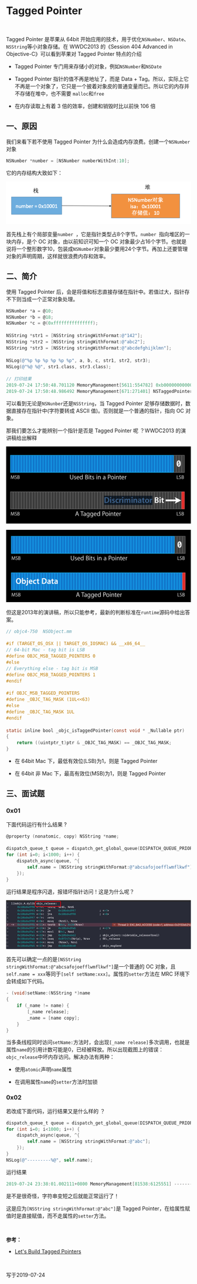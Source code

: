 
# Tagged Pointer

<br>

Tagged Pointer 是苹果从 64bit 开始应用的技术，用于优化`NSNumber`、`NSDate`、`NSString`等小对象存储。在 WWDC2013 的《Session 404 Advanced in Objective-C》可以看到苹果对 Tagged Pointer 特点的介绍

- Tagged Pointer 专门用来存储小的对象，例如`NSNumber`和`NSDate`

- Tagged Pointer 指针的值不再是地址了，而是 Data + Tag。所以，实际上它不再是一个对象了，它只是一个披着对象皮的普通变量而已。所以它的内存并不存储在堆中，也不需要 `malloc`和`free`

- 在内存读取上有着 3 倍的效率，创建和销毁时比以前快 106 倍


## 一、原因

我们来看下若不使用 Tagged Pointer 为什么会造成内存浪费。创建一个`NSNumber`对象

```Objective-C
NSNumber *number = [NSNumber numberWithInt:10];
```

它的内存结构大致如下： 

![](../Images/iOS/TaggedPointer/TaggedPointer_image0101.png)

首先栈上有个局部变量`number `，它是指针类型占8个字节。`number `指向堆区的一块内存，是个 OC 对象，由以前知识可知一个 OC 对象最少占16个字节。也就是说将一个整形数字10，包装成`NSNumber`对象最少要用24个字节。再加上还要管理对象的声明周期，这样就很浪费内存和效率。

## 二、简介


使用 Tagged Pointer 后，会是将值和标志直接存储在指针中。若值过大，指针存不下则当成一个正常对象处理。

```Objective-C
NSNumber *a = @10;
NSNumber *b = @18;
NSNumber *c = @(0xfffffffffffffff);
    
NSString *str1 = [NSString stringWithFormat:@"142"];
NSString *str2 = [NSString stringWithFormat:@"abc2"];
NSString *str3 = [NSString stringWithFormat:@"abcdefghijklmn"];
    
NSLog(@"%p %p %p %p %p %p", a, b, c, str1, str2, str3);
NSLog(@"%@ %@", str1.class, str3.class);

// 打印结果
2019-07-24 17:50:48.701120 MemoryManagement[5611:554782] 0xb0000000000000a2 0xb000000000000122 0x17003d820 0xa000000003234313 0xa000000326362614 0x17003d9e0
2019-07-24 17:50:48.986492 MemoryManagement[671:271401] NSTaggedPointerString __NSCFString
```

可以看到无论是`NSNunber`还是`NSString`，当 Tagged Pointer 足够存储数据时，数据直接存在指针中(字符要转成 ASCII 值)。否则就是一个普通的指针，指向 OC 对象。

那我们要怎么才能辨别一个指针是否是 Tagged Pointer 呢 ？WWDC2013 的演讲稿给出解释

![](../Images/iOS/TaggedPointer/TaggedPointer_image0102.png)

![](../Images/iOS/TaggedPointer/TaggedPointer_image0103.png)


但这是2013年的演讲稿，所以只能参考，最新的判断标准在`runtime`源码中给出答案。

```Objective-C
// objc4-750  NSObject.mm

#if (TARGET_OS_OSX || TARGET_OS_IOSMAC) && __x86_64__
// 64-bit Mac - tag bit is LSB
#define OBJC_MSB_TAGGED_POINTERS 0
#else
// Everything else - tag bit is MSB
#define OBJC_MSB_TAGGED_POINTERS 1
#endif

#if OBJC_MSB_TAGGED_POINTERS
#define _OBJC_TAG_MASK (1UL<<63)
#else
#define _OBJC_TAG_MASK 1UL
#endif

static inline bool _objc_isTaggedPointer(const void * _Nullable ptr)
{
    return ((uintptr_t)ptr & _OBJC_TAG_MASK) == _OBJC_TAG_MASK;
}
```

- 在 64bit Mac 下，最低有效位(LSB)为1，则是 Tagged Pointer

- 在 64bit 非 Mac 下，最高有效位(MSB)为1，则是 Tagged Pointer



## 三、面试题

### 0x01 

下面代码运行有什么结果 ?

```Objective-C
@property (nonatomic, copy) NSString *name;

dispatch_queue_t queue = dispatch_get_global_queue(DISPATCH_QUEUE_PRIORITY_DEFAULT, 0);
for (int i=0; i<1000; i++) {
    dispatch_async(queue, ^{
        self.name = [NSString stringWithFormat:@"abcsafojoefflwmflkwf"];
    });
}
```

运行结果是程序闪退，报错坏指针访问！这是为什么呢？

![](../Images/iOS/TaggedPointer/TaggedPointer_image0104.png)

首先可以确定一点的是`[NSString stringWithFormat:@"abcsafojoefflwmflkwf"]`是一个普通的 OC 对象，且`self.name = xxx`等同于`[self setName:xxx]`。属性的`setter`方法在 MRC 环境下会转成如下代码。

```Objective-C
- (void)setName:(NSString *)name
{
    if (_name != name) {
        [_name release];
        _name = [name copy];
    }
}
```

当多条线程同时访问`setName:`方法时，会出现`[_name release]`多次调用，也就是属性`name`的引用计数可能是0，已经被释放。所以出现截图上的错误：`objc_release`中坏内存访问。解决办法有两种：

- 使用`atomic`声明`name`属性

- 在调用属性`name`的`setter`方法时加锁


### 0x02

若改成下面代码，运行结果又是什么样的 ？

```Objective-C
dispatch_queue_t queue = dispatch_get_global_queue(DISPATCH_QUEUE_PRIORITY_DEFAULT, 0);
for (int i=0; i<1000; i++) {
    dispatch_async(queue, ^{
        self.name = [NSString stringWithFormat:@"abc"];
    });
}
NSLog(@"---------%@", self.name);
```

运行结果

```Objective-C
2019-07-24 23:38:01.002111+0800 MemoryManagement[81538:6125551] ---------abc
```

是不是很奇怪，字符串变短之后就能正常运行了！

这是应为`[NSString stringWithFormat:@"abc"]`是 Tagged Pointer，在给属性赋值时是直接赋值，而不走属性的`setter`方法。

<br>

**参考：**

- [Let's Build Tagged Pointers](https://www.mikeash.com/pyblog/friday-qa-2012-07-27-lets-build-tagged-pointers.html)

<br>

写于2019-07-24

<br>
